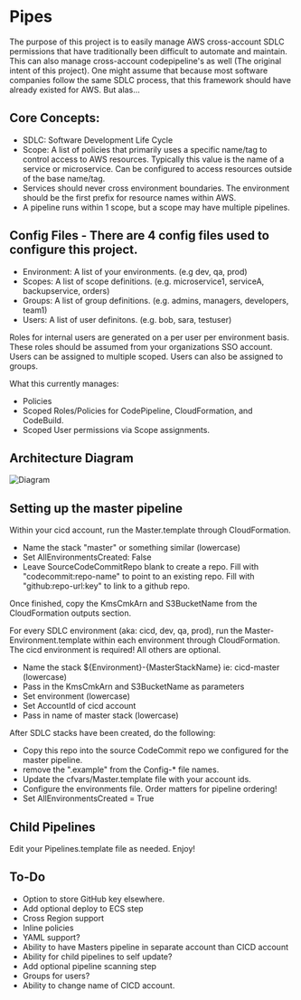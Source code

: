 # Pipes
The purpose of this project is to easily manage AWS cross-account SDLC permissions that have traditionally been difficult to automate and maintain.
This can also manage cross-account codepipeline's as well (The original intent of this project).
One might assume that because most software companies follow the same SDLC process, that this framework should have already existed for AWS. But alas...

## Core Concepts:
   - SDLC: Software Development Life Cycle
   - Scope: A list of policies that primarily uses a specific name/tag to control access to AWS resources. Typically this value is the name of a service or microservice. Can be configured to access resources outside of the base name/tag.
   - Services should never cross environment boundaries. The environment should be the first prefix for resource names within AWS.
   - A pipeline runs within 1 scope, but a scope may have multiple pipelines.
  

## Config Files - There are 4 config files used to configure this project.
   - Environment: A list of your environments. (e.g dev, qa, prod)
   - Scopes: A list of scope definitions. (e.g. microservice1, serviceA, backupservice, orders)
   - Groups: A list of group definitions. (e.g. admins, managers, developers, team1)
   - Users: A list of user definitons. (e.g. bob, sara, testuser)

Roles for internal users are generated on a per user per environment basis. These roles should be assumed from your organizations SSO account. Users can be assigned to multiple scoped. Users can also be assigned to groups.

What this currently manages:
   - Policies
   - Scoped Roles/Policies for CodePipeline, CloudFormation, and CodeBuild.
   - Scoped User permissions via Scope assignments.

## Architecture Diagram
![Diagram](https://farrantch.github.io/pipes.png)

## Setting up the master pipeline
Within your cicd account, run the Master.template through CloudFormation.
   - Name the stack "master" or something similar (lowercase)
   - Set AllEnvironmentsCreated: False
   - Leave SourceCodeCommitRepo blank to create a repo. Fill with "codecommit:repo-name" to point to an existing repo. Fill with "github:repo-url:key" to link to a github repo.
   
Once finished, copy the KmsCmkArn and S3BucketName from the CloudFormation outputs section.
    
For every SDLC environment (aka: cicd, dev, qa, prod), run the Master-Environment.template within each environment through CloudFormation. The cicd environment is required! All others are optional.
   - Name the stack ${Environment}-{MasterStackName} ie: cicd-master (lowercase)
   - Pass in the KmsCmkArn and S3BucketName as parameters
   - Set environment (lowercase)
   - Set AccountId of cicd account
   - Pass in name of master stack (lowercase)

After SDLC stacks have been created, do the following:
   - Copy this repo into the source CodeCommit repo we configured for the master pipeline.
   - remove the ".example" from the Config-* file names.
   - Update the cfvars/Master.template file with your account ids.
   - Configure the environments file. Order matters for pipeline ordering!
   - Set AllEnvironmentsCreated = True

## Child Pipelines
Edit your Pipelines.template file as needed. Enjoy!

## To-Do
   - Option to store GitHub key elsewhere.
   - Add optional deploy to ECS step
   - Cross Region support
   - Inline policies
   - YAML support?
   - Ability to have Masters pipeline in separate account than CICD account
   - Ability for child pipelines to self update?
   - Add optional pipeline scanning step
   - Groups for users?
   - Ability to change name of CICD account.

